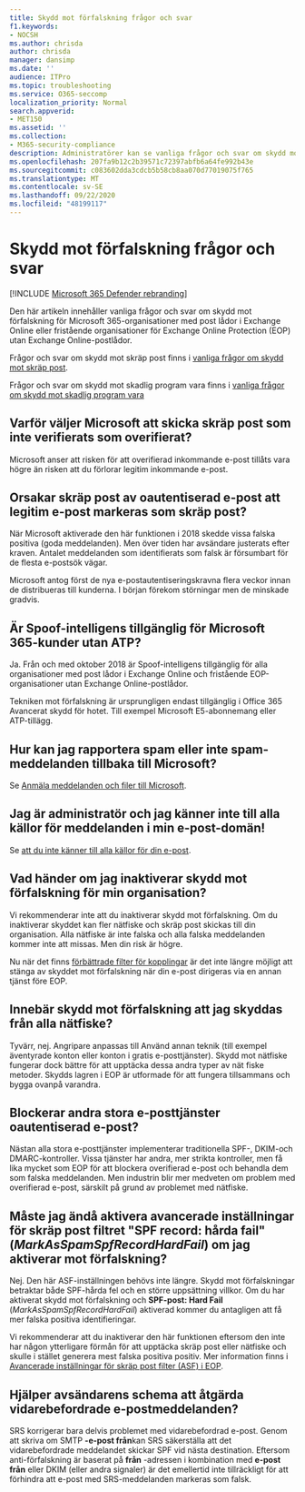 ```yaml
---
title: Skydd mot förfalskning frågor och svar
f1.keywords:
- NOCSH
ms.author: chrisda
author: chrisda
manager: dansimp
ms.date: ''
audience: ITPro
ms.topic: troubleshooting
ms.service: O365-seccomp
localization_priority: Normal
search.appverid:
- MET150
ms.assetid: ''
ms.collection:
- M365-security-compliance
description: Administratörer kan se vanliga frågor och svar om skydd mot förfalskning i Exchange Online Protection (EOP).
ms.openlocfilehash: 207fa9b12c2b39571c72397abfb6a64fe992b43e
ms.sourcegitcommit: c083602dda3cdcb5b58cb8aa070d77019075f765
ms.translationtype: MT
ms.contentlocale: sv-SE
ms.lasthandoff: 09/22/2020
ms.locfileid: "48199117"
---
```

# <a name="anti-spoofing-protection-faq"></a>Skydd mot förfalskning frågor och svar

[!INCLUDE [Microsoft 365 Defender rebranding](../includes/microsoft-defender-for-office.md)]


Den här artikeln innehåller vanliga frågor och svar om skydd mot förfalskning för Microsoft 365-organisationer med post lådor i Exchange Online eller fristående organisationer för Exchange Online Protection (EOP) utan Exchange Online-postlådor.

Frågor och svar om skydd mot skräp post finns i [vanliga frågor om skydd mot skräp post](anti-spam-protection-faq.md).

Frågor och svar om skydd mot skadlig program vara finns i [vanliga frågor om skydd mot skadlig program vara](anti-malware-protection-faq-eop.md)

## <a name="why-did-microsoft-choose-to-junk-unauthenticated-inbound-email"></a>Varför väljer Microsoft att skicka skräp post som inte verifierats som overifierat?

Microsoft anser att risken för att overifierad inkommande e-post tillåts vara högre än risken att du förlorar legitim inkommande e-post.

## <a name="does-junking-unauthenticated-inbound-email-cause-legitimate-email-to-be-marked-as-spam"></a>Orsakar skräp post av oautentiserad e-post att legitim e-post markeras som skräp post?

När Microsoft aktiverade den här funktionen i 2018 skedde vissa falska positiva (goda meddelanden). Men över tiden har avsändare justerats efter kraven. Antalet meddelanden som identifierats som falsk är försumbart för de flesta e-postsök vägar.

Microsoft antog först de nya e-postautentiseringskravna flera veckor innan de distribueras till kunderna. I början förekom störningar men de minskade gradvis.

## <a name="is-spoof-intelligence-available-to-microsoft-365-customers-without-atp"></a>Är Spoof-intelligens tillgänglig för Microsoft 365-kunder utan ATP?

Ja. Från och med oktober 2018 är Spoof-intelligens tillgänglig för alla organisationer med post lådor i Exchange Online och fristående EOP-organisationer utan Exchange Online-postlådor.

Tekniken mot förfalskning är ursprungligen endast tillgänglig i Office 365 Avancerat skydd för hotet. Till exempel Microsoft E5-abonnemang eller ATP-tillägg.

## <a name="how-can-i-report-spam-or-non-spam-messages-back-to-microsoft"></a>Hur kan jag rapportera spam eller inte spam-meddelanden tillbaka till Microsoft?

Se [Anmäla meddelanden och filer till Microsoft](report-junk-email-messages-to-microsoft.md).

## <a name="im-an-admin-and-i-dont-know-all-of-sources-for-messages-in-my-email-domain"></a>Jag är administratör och jag känner inte till alla källor för meddelanden i min e-post-domän!

Se [att du inte känner till alla källor för din e-post](email-validation-and-authentication.md#you-dont-know-all-sources-for-your-email).

## <a name="what-happens-if-i-disable-anti-spoofing-protection-for-my-organization"></a>Vad händer om jag inaktiverar skydd mot förfalskning för min organisation?

Vi rekommenderar inte att du inaktiverar skydd mot förfalskning. Om du inaktiverar skyddet kan fler nätfiske och skräp post skickas till din organisation. Alla nätfiske är inte falska och alla falska meddelanden kommer inte att missas. Men din risk är högre.

Nu när det finns [förbättrade filter för kopplingar](https://docs.microsoft.com/exchange/mail-flow-best-practices/use-connectors-to-configure-mail-flow/enhanced-filtering-for-connectors) är det inte längre möjligt att stänga av skyddet mot förfalskning när din e-post dirigeras via en annan tjänst före EOP.

## <a name="does-anti-spoofing-protection-mean-i-will-be-protected-from-all-phishing"></a>Innebär skydd mot förfalskning att jag skyddas från alla nätfiske?

Tyvärr, nej. Angripare anpassas till Använd annan teknik (till exempel äventyrade konton eller konton i gratis e-posttjänster). Skydd mot nätfiske fungerar dock bättre för att upptäcka dessa andra typer av nät fiske metoder. Skydds lagren i EOP är utformade för att fungera tillsammans och bygga ovanpå varandra.

## <a name="do-other-large-email-services-block-unauthenticated-inbound-email"></a>Blockerar andra stora e-posttjänster oautentiserad e-post?

Nästan alla stora e-posttjänster implementerar traditionella SPF-, DKIM-och DMARC-kontroller. Vissa tjänster har andra, mer strikta kontroller, men få lika mycket som EOP för att blockera overifierad e-post och behandla dem som falska meddelanden. Men industrin blir mer medveten om problem med overifierad e-post, särskilt på grund av problemet med nätfiske.

## <a name="do-i-still-need-to-enable-the-advanced-spam-filter-setting-spf-record-hard-fail-_markasspamspfrecordhardfail_-if-i-enable-anti-spoofing"></a>Måste jag ändå aktivera avancerade inställningar för skräp post filtret "SPF record: hårda fail" (_MarkAsSpamSpfRecordHardFail_) om jag aktiverar mot förfalskning?

Nej. Den här ASF-inställningen behövs inte längre. Skydd mot förfalskningar betraktar både SPF-hårda fel och en större uppsättning villkor. Om du har aktiverat skydd mot förfalskning och **SPF-post: Hard Fail** (_MarkAsSpamSpfRecordHardFail_) aktiverad kommer du antagligen att få mer falska positiva identifieringar.

Vi rekommenderar att du inaktiverar den här funktionen eftersom den inte har någon ytterligare förmån för att upptäcka skräp post eller nätfiske och skulle i stället generera mest falska positiva positiv. Mer information finns i [Avancerade inställningar för skräp post filter (ASF) i EOP](advanced-spam-filtering-asf-options.md).

## <a name="does-sender-rewriting-scheme-help-fix-forwarded-email"></a>Hjälper avsändarens schema att åtgärda vidarebefordrade e-postmeddelanden?

SRS korrigerar bara delvis problemet med vidarebefordrad e-post. Genom att skriva om SMTP **-e-post från**kan SRS säkerställa att det vidarebefordrade meddelandet skickar SPF vid nästa destination. Eftersom anti-förfalskning är baserat på **från** -adressen i kombination med **e-post från** eller DKIM (eller andra signaler) är det emellertid inte tillräckligt för att förhindra att e-post med SRS-meddelanden markeras som falsk.
